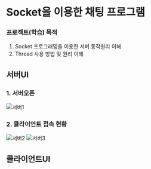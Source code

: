 Socket을 이용한 채팅 프로그램
==========================

### 프로젝트(학습) 목적
1. Socket 프로그래밍을 이용한 서버 동작원리 이해
2. Thread 사용 방법 및 원리 이해

## 서버UI
### 1. 서버오픈
![서버1](https://user-images.githubusercontent.com/35260116/142875565-ba3983fe-d3a7-4c05-9571-2c4f5c9db70b.jpg)
### 2. 클라이언트 접속 현황
![서버2](https://user-images.githubusercontent.com/35260116/142875753-ebe0a2e9-b0b6-48fe-b3c5-a23533e3adf0.jpg)
![서버3](https://user-images.githubusercontent.com/35260116/142875767-03c12137-ede1-415f-8984-af5440977b36.jpg)

## 클라이언트UI

